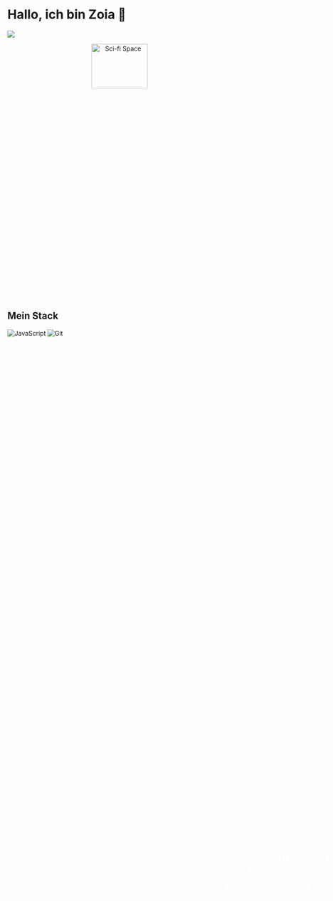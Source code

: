 # **Hallo, ich bin Zoia** 👋

![](https://readme-typing-svg.demolab.com?font=Fira+Code&pause=1000&random=false&width=435&lines=Willkommen+auf+meinem+Profil;Ich+bin+eine+Full+Stack+Entwicklerin)

<p align="center" style="position: relative; width: 100%; height: 400px;">
  <img src="https://raw.githubusercontent.com/ZoiaPZP/ZoiaPZP/main/images/science%20fiction%20space%20GIF%20by%20xponentialdesign.gif" alt="Sci-fi Space" width="50%" height="auto" />

  <p style="position: absolute; top: 50%; left: 50%; transform: translate(-50%, -50%); font-size: 30px; color: white; font-weight: bold; animation: moveText 10s infinite;">
    Willkommen auf meinem Profil, ich bin eine Full-Stack-Entwicklerin! 🌌
  </p>
</p>

<p align="center" style="font-size: 24px; font-weight: bold; color: white;">
  💫 Hallo, ich bin Zoia – eine leidenschaftliche Entdeckerin des digitalen Universums!  
  🌠 Hier ist ein bisschen kosmische Inspiration, während Sie meine Repositories durchstöbern...
</p>

## Mein Stack
![JavaScript](https://img.shields.io/badge/javascript-%23323330.svg?style=for-the-badge&logo=javascript&logoColor=%23F7DF1E)
![Git](https://img.shields.io/badge/git-%23F05033.svg?style=for-the-badge&logo=git&logoColor=white)

<style> 
  /* Анімація для рухомого тексту */
  @keyframes moveText { 
    0% { 
      transform: translate(-50%, -50%) translateX(100%); 
    } 
    100% { 
      transform: translate(-50%, -50%) translateX(-100%); 
    } 
  } 
</style>
